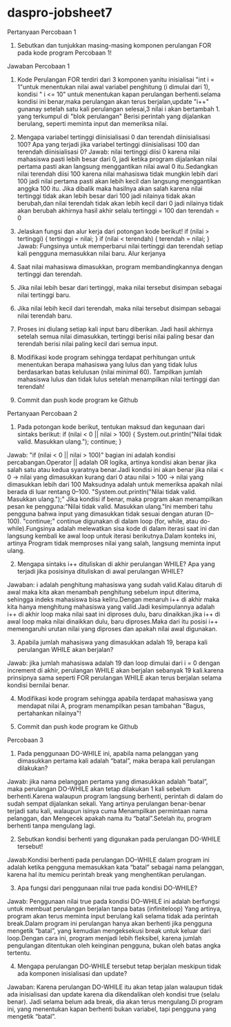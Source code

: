 # daspro-jobsheet7

Pertanyaan Percobaan 1
1. Sebutkan dan tunjukkan masing-masing komponen perulangan FOR pada kode program
Percobaan 1!

Jawaban Percobaan 1
1. Kode Perulangan FOR terdiri dari 3 komponen yanitu inisialisai "int i = 1"untuk menentukan nilai awal variabel penghitung (i dimulai dari 1), kondisi " i <= 10" untuk menentukan kapan perulangan berhenti.selama kondisi ini benar,maka perulangan akan terus berjalan,update "i++" gunanay setelah satu kali perulangan selesai,3 nilai i akan bertambah 1. yang terkumpul di "blok perulangan" Berisi perintah yang dijalankan berulang, seperti meminta input dan memeriksa nilai.

2. Mengapa variabel tertinggi diinisialisasi 0 dan terendah diinisialisasi 100? Apa yang
terjadi jika variabel tertinggi diinisialisasi 100 dan terendah diinisialisasi 0?
Jawab: nilai tertinggi diisi 0 karena nilai mahasiswa pasti lebih besar dari 0, jadi ketika program dijalankan nilai pertama pasti akan langsung menggantikan nilai awal 0 itu.Sedangkan  nilai terendah diisi 100 karena nilai mahasiswa tidak mungkin lebih dari 100 jadi nilai pertama pasti akan lebih kecil dan langsung menggantikan anggka 100 itu. Jika dibalik maka hasilnya akan salah karena nilai tertinggi tidak akan lebih besar dari 100 jadi nilainya tidak akan berubah,dan nilai terendah tidak akan lebih kecil dari 0 jadi nilainya tidak akan berubah akhirnya hasil akhir selalu tertinggi = 100 dan terendah = 0

3. Jelaskan fungsi dan alur kerja dari potongan kode berikut!
     if (nilai > tertinggi) {
                tertinggi = nilai;
            }
            if (nilai < terendah) {
                terendah = nilai;
            }
Jawab: Fungsinya untuk memperbarui nilai tertinggi dan terendah setiap kali pengguna memasukkan nilai baru.
Alur kerjanya 
1. Saat nilai mahasiswa dimasukkan, program membandingkannya dengan tertinggi dan terendah.
2. Jika nilai lebih besar dari tertinggi, maka nilai tersebut disimpan sebagai nilai tertinggi baru.
3. Jika nilai lebih kecil dari terendah, maka nilai tersebut disimpan sebagai nilai terendah baru.
4. Proses ini diulang setiap kali input baru diberikan.
Jadi hasil akhirnya setelah semua nilai dimasukkan, tertinggi berisi nilai paling besar dan terendah berisi nilai paling kecil dari semua input.

4. Modifikasi kode program sehingga terdapat perhitungan untuk menentukan berapa
mahasiswa yang lulus dan yang tidak lulus berdasarkan batas kelulusan (nilai minimal 60).
Tampilkan jumlah mahasiswa lulus dan tidak lulus setelah menampilkan nilai tertinggi
dan terendah!

5. Commit dan push kode program ke Github


Pertanyaan Percobaan 2
1. Pada potongan kode berikut, tentukan maksud dan kegunaan dari sintaks berikut:
     if (nilai < 0 || nilai > 100) {
                System.out.println("Nilai tidak valid. Masukkan ulang.");
                continue;
            }

Jawab: "if (nilai < 0 || nilai > 100)" 
bagian ini adalah kondisi percabangan.Operator || adalah OR logika, artinya kondisi akan benar jika salah satu atau kedua syaratnya benar.Jadi kondisi ini akan benar jika nilai < 0 → nilai yang dimasukkan kurang dari 0 atau nilai > 100 → nilai yang dimasukkan lebih dari 100
Maksudnya adalah untuk memeriksa apakah nilai berada di luar rentang 0–100.
"System.out.println("Nilai tidak valid. Masukkan ulang.");"
Jika kondisi if benar, maka program akan menampilkan pesan ke pengguna:"Nilai tidak valid. Masukkan ulang."Ini memberi tahu pengguna bahwa input yang dimasukkan tidak sesuai dengan aturan (0–100).
"continue;" 
continue digunakan di dalam loop (for, while, atau do-while).Fungsinya adalah melewatkan sisa kode di dalam iterasi saat ini dan langsung kembali ke awal loop untuk iterasi berikutnya.Dalam konteks ini, artinya Program tidak memproses nilai yang salah, langsung meminta input ulang.

2. Mengapa sintaks i++ dituliskan di akhir perulangan WHILE? Apa yang terjadi jika posisinya
dituliskan di awal perulangan WHILE?

Jawaban: i adalah penghitung mahasiswa yang sudah valid.Kalau ditaruh di awal maka kita akan menambah penghitung sebelum input diterima, sehingga indeks mahasiswa bisa keliru.Dengan menaruh i++ di akhir maka kita hanya menghitung mahasiswa yang valid.Jadi kesimpulannya adalah i++ di akhir loop maka nilai saat ini diproses dulu, baru dinaikkan.jika i++ di awal loop maka nilai dinaikkan dulu, baru diproses.Maka dari itu posisi i++ memengaruhi urutan nilai yang diproses dan apakah nilai awal digunakan.

3. Apabila jumlah mahasiswa yang dimasukkan adalah 19, berapa kali perulangan WHILE
akan berjalan?

Jawab: jika jumlah mahasiswa adalah 19 dan loop dimulai dari i = 0 dengan increment di akhir, perulangan WHILE akan berjalan sebanyak 19 kali.karena prinsipnya sama seperti FOR perulangan WHILE akan terus berjalan selama kondisi bernilai benar.

4. Modifikasi kode program sehingga apabila terdapat mahasiswa yang mendapat nilai A,
program menampilkan pesan tambahan "Bagus, pertahankan nilainya"!

5. Commit dan push kode program ke Github

Percobaan 3
1. Pada penggunaan DO-WHILE ini, apabila nama pelanggan yang dimasukkan pertama kali
adalah “batal”, maka berapa kali perulangan dilakukan?

Jawab: jika nama pelanggan pertama yang dimasukkan adalah “batal”, maka perulangan DO-WHILE akan tetap dilakukan 1 kali sebelum berhenti.Karena walaupun program langsung berhenti, perintah di dalam do sudah sempat dijalankan sekali. Yang artinya perulangan benar-benar terjadi satu kali, walaupun isinya cuma Menampilkan permintaan nama pelanggan, dan Mengecek apakah nama itu “batal”.Setelah itu, program berhenti tanpa mengulang lagi.

2. Sebutkan kondisi berhenti yang digunakan pada perulangan DO-WHILE tersebut!

Jawab:Kondisi berhenti pada perulangan DO–WHILE dalam program ini adalah ketika pengguna memasukkan kata “batal” sebagai nama pelanggan, karena hal itu memicu perintah break yang menghentikan perulangan.

3. Apa fungsi dari penggunaan nilai true pada kondisi DO-WHILE?

Jawab: Penggunaan nilai true pada kondisi DO–WHILE ini adalah berfungsi untuk membuat perulangan berjalan tanpa batas (infiniteloop) Yang artinya, program akan terus meminta input berulang kali selama tidak ada perintah break.Dalam program ini perulangan hanya akan berhenti jika pengguna mengetik “batal”, yang kemudian mengeksekusi break untuk keluar dari loop.Dengan cara ini, program menjadi lebih fleksibel, karena jumlah pengulangan ditentukan oleh keinginan pengguna, bukan oleh batas angka tertentu.

4. Mengapa perulangan DO-WHILE tersebut tetap berjalan meskipun tidak ada komponen
inisialisasi dan update?

Jawaban: Karena perulangan DO-WHILE itu akan tetap jalan walaupun tidak ada inisialisasi dan update karena dia dikendalikan oleh kondisi true (selalu benar). Jadi selama belum ada break, dia akan terus mengulang.Di program ini, yang menentukan kapan berhenti bukan variabel, tapi pengguna yang mengetik “batal”.

